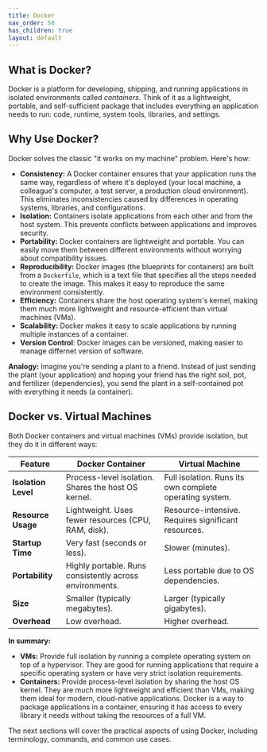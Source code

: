 ```yaml
---
title: Docker
nav_order: 50
has_children: true
layout: default
---
```


## What is Docker?

Docker is a platform for developing, shipping, and running applications in isolated environments called *containers*.  Think of it as a lightweight, portable, and self-sufficient package that includes everything an application needs to run: code, runtime, system tools, libraries, and settings.

## Why Use Docker?

Docker solves the classic "it works on my machine" problem.  Here's how:

*   **Consistency:**  A Docker container ensures that your application runs the same way, regardless of where it's deployed (your local machine, a colleague's computer, a test server, a production cloud environment).  This eliminates inconsistencies caused by differences in operating systems, libraries, and configurations.
*   **Isolation:** Containers isolate applications from each other and from the host system. This prevents conflicts between applications and improves security.
*   **Portability:** Docker containers are lightweight and portable.  You can easily move them between different environments without worrying about compatibility issues.
*   **Reproducibility:**  Docker images (the blueprints for containers) are built from a `Dockerfile`, which is a text file that specifies all the steps needed to create the image.  This makes it easy to reproduce the same environment consistently.
*   **Efficiency:**  Containers share the host operating system's kernel, making them much more lightweight and resource-efficient than virtual machines (VMs).
*   **Scalability:**  Docker makes it easy to scale applications by running multiple instances of a container.
* **Version Control**: Docker images can be versioned, making easier to manage differnet version of software.

**Analogy:** Imagine you're sending a plant to a friend. Instead of just sending the plant (your application) and hoping your friend has the right soil, pot, and fertilizer (dependencies), you send the plant in a self-contained pot with everything it needs (a container).

## Docker vs. Virtual Machines

Both Docker containers and virtual machines (VMs) provide isolation, but they do it in different ways:

| Feature           | Docker Container                                         | Virtual Machine                                          |
| ----------------- | -------------------------------------------------------- | -------------------------------------------------------- |
| **Isolation Level** | Process-level isolation. Shares the host OS kernel.     | Full isolation.  Runs its own complete operating system. |
| **Resource Usage** | Lightweight. Uses fewer resources (CPU, RAM, disk).    | Resource-intensive. Requires significant resources.      |
| **Startup Time**  | Very fast (seconds or less).                             | Slower (minutes).                                     |
| **Portability**   | Highly portable.  Runs consistently across environments. | Less portable due to OS dependencies.                    |
| **Size**          | Smaller (typically megabytes).                             | Larger (typically gigabytes).                             |
| **Overhead**       | Low overhead.                                          | Higher overhead.                                        |

**In summary:**

*   **VMs:**  Provide full isolation by running a complete operating system on top of a hypervisor.  They are good for running applications that require a specific operating system or have very strict isolation requirements.
*   **Containers:** Provide process-level isolation by sharing the host OS kernel. They are much more lightweight and efficient than VMs, making them ideal for modern, cloud-native applications. Docker is a way to package applications in a container, ensuring it has access to every library it needs without taking the resources of a full VM.

The next sections will cover the practical aspects of using Docker, including terminology, commands, and common use cases.